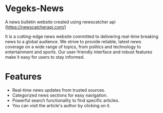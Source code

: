 # Vegeks-News
A news bulletin website created using newscatcher api (https://newscatcherapi.com/)

It is a cutting-edge news website committed to delivering real-time breaking news to a global audience. We strive to provide reliable, latest news coverage on a wide range of topics, from politics and technology to entertainment and sports. Our user-friendly interface and robust features make it easy for users to stay informed.
# Features
- Real-time news updates from trusted sources.
- Categorized news sections for easy navigation.
- Powerful search functionality to find specific articles.
- You can visit the article's author by clicking on it.
